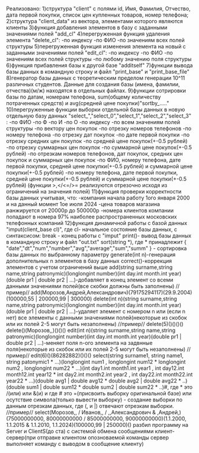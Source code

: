 Реализовано:
1)структура "client" с полями id, Имя, Фамилия, Отчество, дата первой покупки, список цен купленных товаров, номер телефона;
2)структура "client_data" из вектора, элементами которого являются клиенты
3)функция добавления элементов в базу с заданными значениями полей "add_cl"
4)перегруженная функция удаления элемента "delete_cl":
-по индексу 
-по ФИО
-по значениям всех полей структуры
5)перегруженная функция изменения элемента на новый с заданными значениями полей "edit_cl":
-по индексу 
-по ФИО
-по значениям всех полей структуры
-по любому значению поля структуры
6)функция прибавления базы к другой базе "additself"
7)функции вывода базы данных в командную строку и файл "print_base" и "print_base_file"
8)генератор базы данных с теоретическим пределом генерации 10^11 различных студентов. Данные для создания базы (имена, фамилии, отчества)(м/ж) находятся в отдельных файлах.
9)функции сотрировки базы по датам, номерам телефона, sum(общему количеству потраченных средств) и avg(средней цене покупки)"sortby_....."
10)перегруженные функции выборки отдельной базы данных в новую отдельную базу данных "select_","select_0","select_1","select_2","select_3" :
-по ФИО
-по Ф
-по И
-по О
-по индексу
-по всем значениям полей структуры
-по вектору цен покупок
-по отрезку номеров телефонов
-по номеру телефона
-по отрезку дат покупок
-по дате первой покупки
-по отрезку средних цен покупок
-по средней цене покупок(+-0.5 рублей)
-по отрезку суммарных цен покупок
-по суммарной цене покупок(+-0.5 рублей)
-по отрезкам номеров телефонов, дат покупок, средних цен покупок и суммарных цен покупок
-по ФИО, номеру телефона, дате первой покупки, средней цене покупки(+-0.5 рублей) и суммарной цене покупки(+-0.5 рублей)
-по номеру телефона, дате первой покупки, средней цене покупки(+-0.5 рублей) и суммарной цене покупки(+-0.5 рублей)
(функции >,</<=/>= реализуются отрезочно исходя из ограничений на значения полей)
11)функция проверки корректности базы данных учитывая, что:
-компания начала работу 1ого января 2000 и на данный момент 1ое июля 2024
-цена товаров магазина ранжируется от 20000р до 500000р
-номера клиентов компании попадают в номера 97% наиболее распространенных московских телефонных компаний
12)функция динамичной работы с базой данных "imput(client_base cl)", где cl- начальное состояние базы данных, c синтаксисом:
break - конец работы с "imput"
print()- вывод базы данных в командную строку и файл "out.txt"
sort(string *), где * принадлежит { "date","dt","num","number","avg","average","sum","summ" } - сортировка базы данных по выбранному параметру
generate(int n)-генерация дополнительных n элементов в базу данных
correct()-коррекция элементов с учетом ограничений выше
add(string surname,string name,string patronymic)(longlongint number)(int day.int month.int year)(double pr1 | double pr2 | ...)-добавляет в конец элемент со всеми данными значениями полей(все скобки должны быть заполнены) 
//пример// add(Морозов,Андрей,Александрович)(79175294117)(29.9.2004)(100000,55 | 200000,99 | 300000)
delete(int n)(string surname,string name,string patronymic)(longlongint number)(int day.int month.int year)(double pr1 | double pr2 | ...)-удаляет элемент с номером n или (если n нет) все элементы с данными значениями полей(некоторые из скобок или их полей 2-5 могут быть незаполнены)
//пример// delete(5)()()()() delete()(Морозов,,)()()()
edit(int n)(string surname,string name,string patronymic)(longlongint number)(int day.int month.int year)(double pr1 | double pr2 | ...)-меняет поля n-ого элемента на задвнные поля(некоторые из скобок или их полей 2-5 могут быть незаполнены) 
//пример// edit(6)()(86282882)()()()
select(string surname1, string name1, string patonymic1 * ...)(longlongint num1 , longlongint num12 * longlongint num2 , longlongint num22 * ...)(int day1.int month1.int year1 , int day12.int month12.int year12 * int day2.int month2.int year2 , int day22.int month22.int year22 * ...)(double avg1 | double avg12 * double avg2 | double avg22 * ..)(double sum1 | double sum12 * double sum2 | double sum22 * ..)#, где * это /(или) или &(и) и где # это =(присвоить выборку оригинальной базе)  или осутствие символа(только вывести выборку) - создание выборки по данным отрезкам данных, где (, и |) отвечают отрезкам выборки.  
//пример// select(Морозов,, / Иванов,, / ,,Александрович & ,Андрей,)(75000000000, 80000000000 / 85000000000, 90000000000)(1.1.2000, 1.1.2015 & 1.1.2010, 1.1.2024)(100000,99 | 250000)()
разбил программу на Server и ClientS(до ста) с системой обмена сообщениями клиент-сервер(при отправке клиентом опозноваемой команды сервер выполняет команду с выводом в сообщение клиенту)
